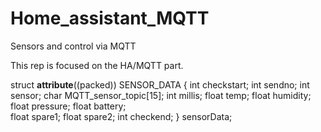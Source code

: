 # Home_assistant_MQTT
Sensors and control via MQTT

This rep is focused on the HA/MQTT part. 


struct __attribute__((packed)) SENSOR_DATA {
 	int	checkstart;
 	int	sendno;
	int	sensor;
	char	MQTT_sensor_topic[15];
	int	millis;
	float	temp;
	float	humidity;
	float	pressure;
	float	battery;    
	float	spare1;
	float	spare2;
	int	checkend;
} sensorData;		
